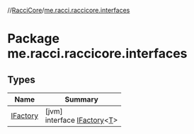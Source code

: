 //[RacciCore](../../index.md)/[me.racci.raccicore.interfaces](index.md)

# Package me.racci.raccicore.interfaces

## Types

| Name | Summary |
|---|---|
| [IFactory](-i-factory/index.md) | [jvm]<br>interface [IFactory](-i-factory/index.md)&lt;[T](-i-factory/index.md)&gt; |
